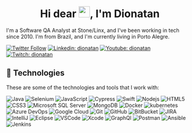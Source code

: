 <h1 align="center">Hi dear <img src="https://raw.githubusercontent.com/kaueMarques/kaueMarques/master/hi.gif" width="30px">, I'm Dionatan</h1>


I'm a Software QA Analyst at Stone/Linx, and I've been working in tech since 2010. I'm from Brazil, and I'm currently living in Porto Alegre.

[![Twitter Follow](https://img.shields.io/badge/Twitter-1DA1F2?style=for-the-badge&logo=twitter&logoColor=white)](https://twitter.com/dionatanc)
[![Linkedin: dionatan](https://img.shields.io/badge/LinkedIn-0077B5?style=for-the-badge&logo=linkedin&logoColor=white&link=https://www.linkedin.com/in/carvalhodionatan/)](https://www.linkedin.com/in/carvalhodionatan/)
[![Youtube: dionatan](https://img.shields.io/badge/YouTube-FF0000?style=for-the-badge&logo=youtube&logoColor=white&link=http://youtube.com/)](http://youtube.com/)
[![Twitch: dionatan](https://img.shields.io/badge/Twitch-9146FF?style=for-the-badge&logo=twitch&logoColor=white&link=https://www.twitch.tv/)](https://www.twitch.tv/)

## 🚀 Technologies

These are some of the technologies and tools that I work with:

![Java](https://img.shields.io/badge/-Java-007396?style=for-the-badge&logo=java)
![Selenium](https://img.shields.io/badge/Selenium-43B02A?style=for-the-badge&logo=Selenium&logoColor=white)
![JavaScript](https://img.shields.io/badge/JavaScript-F7DF1E?style=for-the-badge&logo=javascript&logoColor=black)
![Cypress](https://img.shields.io/badge/Cypress-17202C?style=for-the-badge&logo=cypress&logoColor=white)
![Swift](https://img.shields.io/badge/Swift-FA7343?style=for-the-badge&logo=swift&logoColor=white)
![Nodejs](https://img.shields.io/badge/-Nodejs-339933?style=for-the-badge&logo=Node.js&logoColor=white)
![HTML5](https://img.shields.io/badge/-HTML5-E34F26?style=for-the-badge&logo=html5&logoColor=white)
![CSS3](https://img.shields.io/badge/-CSS3-1572B6?style=for-the-badge&logo=css3)
![Microsoft SQL Server](https://img.shields.io/badge/-SQL%20Server-CC2927?style=for-the-badge&logo=microsoft-sql-server&logoColor=white)
![MongoDB](https://img.shields.io/badge/-MongoDB-black?style=for-the-badge&logo=mongodb)
![Docker](https://img.shields.io/badge/Docker-2CA5E0?style=for-the-badge&logo=docker&logoColor=white)
![kubernetes](https://img.shields.io/badge/kubernetes-326ce5.svg?&style=for-the-badge&logo=kubernetes&logoColor=white)
![Azure DevOps](https://img.shields.io/badge/Azure_DevOps-0078D7?style=for-the-badge&logo=azure-devops&logoColor=white)
![Google Cloud](https://img.shields.io/badge/Google%20Cloud-4285F4?style=for-the-badge&logo=google-cloud&logoColor=white)
![Git](https://img.shields.io/badge/Git-F05032?style=for-the-badge&logo=git&logoColor=white)
![GitHub](https://img.shields.io/badge/-GitHub-181717?style=for-the-badge&logo=github)
![BitBucket](https://img.shields.io/badge/Bitbucket-330F63?style=for-the-badge&logo=bitbucket&logoColor=white)
![JIRA](https://img.shields.io/badge/Jira-0052CC?style=for-the-badge&logo=Jira&logoColor=white)
![IntelliJ](https://img.shields.io/badge/IntelliJIDEA-000000.svg?style=for-the-badge&logo=intellij-idea&logoColor=white)
![Eclipse](https://img.shields.io/badge/Eclipse-2C2255?style=for-the-badge&logo=eclipse&logoColor=white)
![VSCode](https://img.shields.io/badge/-VSCode-007ACC?style=for-the-badge&logo=visual-studio-code&logoColor=white)
![Xcode](https://img.shields.io/badge/Xcode-007ACC?style=for-the-badge&logo=Xcode&logoColor=white)
![GraphQl](https://img.shields.io/badge/GraphQl-E10098?style=for-the-badge&logo=graphql&logoColor=white)
![Postman](https://img.shields.io/badge/Postman-FF6C37?style=for-the-badge&logo=Postman&logoColor=white)
![Ansible](https://img.shields.io/badge/Ansible-000000?style=for-the-badge&logo=ansible&logoColor=white)
![Jenkins](https://img.shields.io/badge/Jenkins-D24939?style=for-the-badge&logo=Jenkins&logoColor=white)

